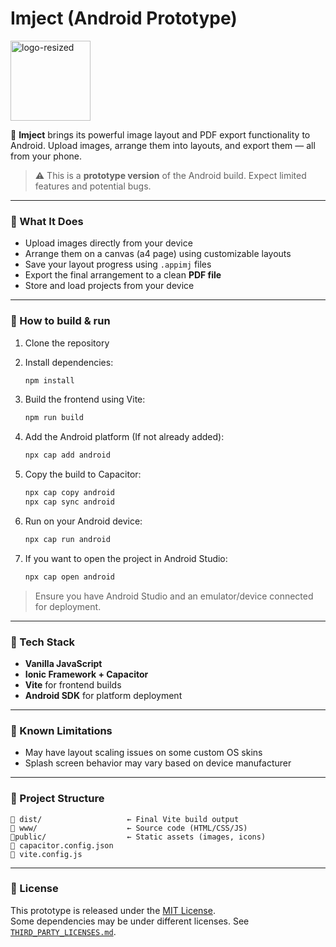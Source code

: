 # Imject (Android Prototype)

<img width="128" height="128" alt="logo-resized" src="https://github.com/user-attachments/assets/a929f0c9-574d-4641-943a-61aea24b171e" />

📱 **Imject** brings its powerful image layout and PDF export functionality to Android. Upload images, arrange them into layouts, and export them — all from your phone.

> ⚠️ This is a **prototype version** of the Android build. Expect limited features and potential bugs.

---

### 📸 What It Does

- Upload images directly from your device  
- Arrange them on a canvas (a4 page) using customizable layouts  
- Save your layout progress using `.appimj` files  
- Export the final arrangement to a clean **PDF file**  
- Store and load projects from your device

---

### 🔧 How to build & run 

1. Clone the repository

2. Install dependencies:
   ```bash
   npm install
   ```

3. Build the frontend using Vite:
   ```bash
   npm run build
   ```
4. Add the Android platform (If not already added):
   ```bash
   npx cap add android
   ```

5. Copy the build to Capacitor:
   ```bash
   npx cap copy android
   npx cap sync android
   ```

6. Run on your Android device:
   ```bash
   npx cap run android
   ```

7. If you want to open the project in Android Studio:
   ```bash
   npx cap open android
   ```

> Ensure you have Android Studio and an emulator/device connected for deployment.

---

### 🧠 Tech Stack

- **Vanilla JavaScript**
- **Ionic Framework + Capacitor**
- **Vite** for frontend builds
- **Android SDK** for platform deployment

---

### 📝 Known Limitations

- May have layout scaling issues on some custom OS skins
- Splash screen behavior may vary based on device manufacturer

---

### 📁 Project Structure

```
📁 dist/                   ← Final Vite build output  
📁 www/                    ← Source code (HTML/CSS/JS)  
📁public/                  ← Static assets (images, icons)
📄 capacitor.config.json  
📄 vite.config.js  
```

---

### 📄 License

This prototype is released under the [MIT License](LICENSE).  
Some dependencies may be under different licenses. See [`THIRD_PARTY_LICENSES.md`](THIRD_PARTY_LICENSES.md).